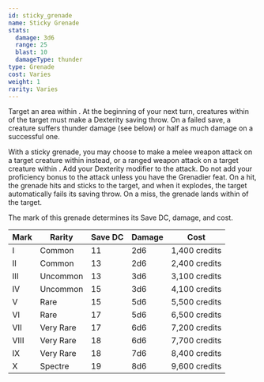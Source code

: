 ```yaml
---
id: sticky_grenade
name: Sticky Grenade
stats:
  damage: 3d6
  range: 25
  blast: 10
  damageType: thunder
type: Grenade
cost: Varies
weight: 1
rarity: Varies
---
```

Target an area within <me-distance length="25" />. At the beginning of your next turn, creatures within
<me-distance length="10" /> of the target must make a Dexterity saving throw. On a failed save, a creature suffers
thunder damage (see below) or half as much damage on a successful one.

With a sticky grenade, you may choose to make a melee weapon attack on a target creature within
<me-distance length="5" /> instead, or a ranged weapon attack on a target creature within <me-distance length="25" />.
Add your Dexterity modifier to the attack. Do not add your proficiency bonus to the attack unless you have the
Grenadier feat. On a hit, the grenade hits and sticks to the target, and when it explodes, the target automatically
fails its saving throw. On a miss, the grenade lands within <me-distance length="5" /> of the target.

The mark of this grenade determines its Save DC, damage, and cost.

Mark|Rarity|Save DC|Damage|Cost
---|---|---|---|---
I|Common|11|2d6|1,400 credits
II|Common|13|2d6|2,400 credits
III|Uncommon|13|3d6|3,100 credits
IV|Uncommon|15|3d6|4,100 credits
V|Rare|15|5d6|5,500 credits
VI|Rare|17|5d6|6,500 credits
VII|Very Rare|17|6d6|7,200 credits
VIII|Very Rare|18|6d6|7,700 credits
IX|Very Rare|18|7d6|8,400 credits
X|Spectre|19|8d6|9,600 credits

